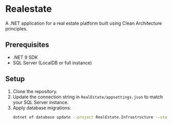 # Realestate

A .NET application for a real estate platform built using Clean Architecture principles.

## Prerequisites
- .NET 9 SDK
- SQL Server (LocalDB or full instance)

## Setup
1. Clone the repository.
2. Update the connection string in `RealEstate/appsettings.json` to match your SQL Server instance.
3. Apply database migrations:
   ```bash
   dotnet ef database update --project RealEstate.Infrastructure --startup-project RealEstate
